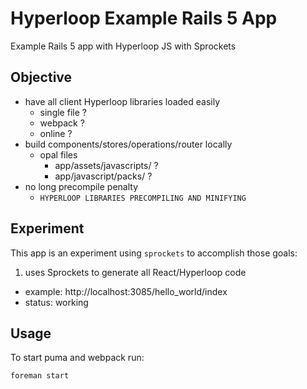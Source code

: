 # Hyperloop Example Rails 5 App

Example Rails 5 app with Hyperloop JS with Sprockets

## Objective

* have all client Hyperloop libraries loaded easily
  * single file ?
  * webpack ?
  * online ?
* build components/stores/operations/router locally
  * opal files
    * app/assets/javascripts/ ?
    * app/javascript/packs/ ?
* no long precompile penalty
  * `HYPERLOOP LIBRARIES PRECOMPILING AND MINIFYING`

## Experiment

This app is an experiment using `sprockets` to accomplish those goals:

1. uses Sprockets to generate all React/Hyperloop code
  * example: http://localhost:3085/hello_world/index
  * status: working

## Usage

To start puma and webpack run:

```shell
foreman start
```
